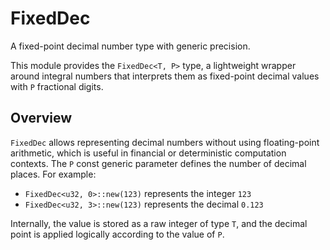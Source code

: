 # FixedDec

A fixed-point decimal number type with generic precision.

This module provides the `FixedDec<T, P>` type, a lightweight wrapper around integral numbers that interprets them as fixed-point decimal values with `P` fractional digits.

## Overview

`FixedDec` allows representing decimal numbers without using floating-point
arithmetic, which is useful in financial or deterministic computation contexts.
The `P` const generic parameter defines the number of decimal places. For example:

 - `FixedDec<u32, 0>::new(123)` represents the integer `123`
 - `FixedDec<u32, 3>::new(123)` represents the decimal `0.123`

Internally, the value is stored as a raw integer of type `T`, and the decimal point is applied logically according to the value of `P`.
